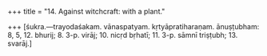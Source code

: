 +++
title = "14. Against witchcraft: with a plant."

+++
[śukra.—trayodaśakam. vānaspatyam. kṛtyāpratiharaṇam. ānuṣṭubham: 8, 5, 12. bhurij; 8. 3-p. virāj; 10. nicṛd bṛhatī; 11. 3-p. sāmnī triṣṭubh; 13. svarāj.]

